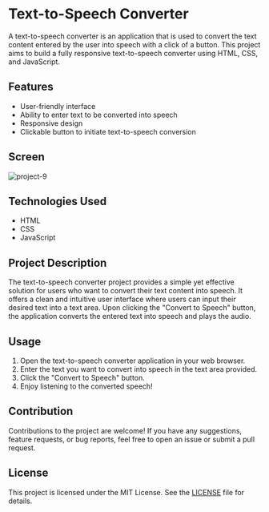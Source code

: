 # Text-to-Speech Converter

A text-to-speech converter is an application that is used to convert the text content entered by the user into speech with a click of a button. This project aims to build a fully responsive text-to-speech converter using HTML, CSS, and JavaScript.

## Features

- User-friendly interface
- Ability to enter text to be converted into speech
- Responsive design
- Clickable button to initiate text-to-speech conversion

## Screen
![project-9](https://github.com/Rahuljoshi07/Text-to-Speech-Converter-/assets/86591216/00c07f57-8f45-4183-92e0-af499f798d65)


## Technologies Used

- HTML
- CSS
- JavaScript

## Project Description

The text-to-speech converter project provides a simple yet effective solution for users who want to convert their text content into speech. It offers a clean and intuitive user interface where users can input their desired text into a text area. Upon clicking the "Convert to Speech" button, the application converts the entered text into speech and plays the audio.

## Usage

1. Open the text-to-speech converter application in your web browser.
2. Enter the text you want to convert into speech in the text area provided.
3. Click the "Convert to Speech" button.
4. Enjoy listening to the converted speech!

## Contribution

Contributions to the project are welcome! If you have any suggestions, feature requests, or bug reports, feel free to open an issue or submit a pull request.

## License

This project is licensed under the MIT License. See the [LICENSE](LICENSE) file for details.
